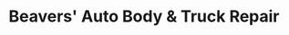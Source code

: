---
title: "Beavers' Auto Body & Truck Repair"
url: /aberdeen/beavers-auto-body-und-truck-repair/
shop: Autowerkstatt
---